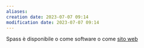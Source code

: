 ```yaml
---
aliases: 
creation date: 2023-07-07 09:14
modification date: 2023-07-07 09:14
---
```


Spass è disponibile o come software o come [sito web](https://webspass.spass-prover.org/)
